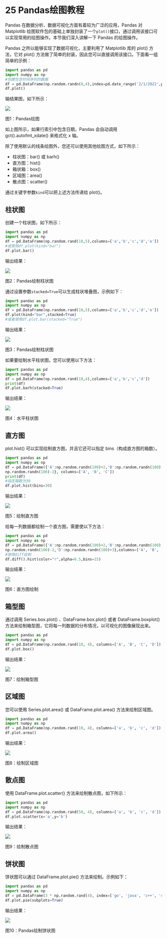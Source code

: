 # 25 Pandas绘图教程

Pandas 在数据分析、数据可视化方面有着较为广泛的应用，Pandas 对 Matplotlib 绘图软件包的基础上单独封装了一个`plot()`接口，通过调用该接口可以实现常用的绘图操作。本节我们深入讲解一下 Pandas 的绘图操作。

Pandas 之所以能够实现了数据可视化，主要利用了 Matplotlib 库的 plot() 方法，它对 plot() 方法做了简单的封装，因此您可以直接调用该接口。下面看一组简单的示例：

```python
import pandas as pd
import numpy as np
#创建包含时间序列的数据
df = pd.DataFrame(np.random.randn(8,4),index=pd.date_range('2/1/2022',periods=8), columns=list('ABCD'))
df.plot()
```

输结果图，如下所示：

![](https://raw.githubusercontent.com/XuanhaoZhu98/image_hosting/main/img/202204171903479.jpg)

图1：Pandas绘图

如上图所示，如果行索引中包含日期，Pandas 会自动调用 gct().autofmt_xdate() 来格式化 x 轴。

除了使用默认的线条绘图外，您还可以使用其他绘图方式，如下所示：

- 柱状图：bar() 或 barh()
- 直方图：hist()
- 箱状箱：box()
- 区域图：area()
- 散点图：scatter()


通过关键字参数`kind`可以把上述方法传递给 plot()。

## 柱状图

创建一个柱状图，如下所示：

```python
import pandas as pd
import numpy as np
df = pd.DataFrame(np.random.rand(10,5),columns=['a','b','c','d','e'])
#或使用df.plot(kind="bar")
df.plot.bar()
```

输出结果：

![](https://raw.githubusercontent.com/XuanhaoZhu98/image_hosting/main/img/202204171937361.jpg)

图2：Pandas绘制柱状图


通过设置参数`stacked=True`可以生成柱状堆叠图，示例如下：

```python
import pandas as pd
import numpy as np
df = pd.DataFrame(np.random.rand(10,5),columns=['a','b','c','d','e'])
df.plot(kind="bar",stacked=True)
#或者使用df.plot.bar(stacked="True")
```

输出结果：

![](https://raw.githubusercontent.com/XuanhaoZhu98/image_hosting/main/img/202204171938180.jpg)

图3：Pandas绘制柱状图


如果要绘制水平柱状图，您可以使用以下方法：

```python
import pandas as pd
import numpy as np
df = pd.DataFrame(np.random.rand(10,4),columns=['a','b','c','d'])
print(df)
df.plot.barh(stacked=True)
```

输出结果：

![](https://raw.githubusercontent.com/XuanhaoZhu98/image_hosting/main/img/202204171940302.jpg)

图4：水平柱状图

## 直方图

 plot.hist() 可以实现绘制直方图，并且它还可以指定 bins（构成直方图的箱数）。

```python
import pandas as pd
import numpy as np
df = pd.DataFrame({'A':np.random.randn(100)+2,'B':np.random.randn(100),'C':
np.random.randn(100)-2}, columns=['A', 'B', 'C'])
print(df)
#指定箱数为30
df.plot.hist(bins=30)
```

输出结果：

![](https://raw.githubusercontent.com/XuanhaoZhu98/image_hosting/main/img/202204171942513.jpg)

图5：绘制直方图


给每一列数据都绘制一个直方图，需要使以下方法：

```python
import pandas as pd
import numpy as np
df = pd.DataFrame({'A':np.random.randn(100)+2,'B':np.random.randn(100),'C':
np.random.randn(100)-2,'D':np.random.randn(100)+3},columns=['A', 'B', 'C','D'])
#使用diff绘制
df.diff().hist(color="r",alpha=0.5,bins=15)
```

输出结果：

![](https://raw.githubusercontent.com/XuanhaoZhu98/image_hosting/main/img/202204171944555.jpg)

图6：直方图绘制

## 箱型图

通过调用 Series.box.plot() 、DataFrame.box.plot() 或者 DataFrame.boxplot() 方法来绘制箱型图，它将每一列数据的分布情况，以可视化的图像展现出来。

```python
import pandas as pd
import numpy as np
df = pd.DataFrame(np.random.rand(10, 4), columns=['A', 'B', 'C', 'D'])
df.plot.box()
```

输出结果：

![](https://raw.githubusercontent.com/XuanhaoZhu98/image_hosting/main/img/202204171955325.jpg)

图7：绘制箱型图

## 区域图

您可以使用 Series.plot.area() 或 DataFrame.plot.area() 方法来绘制区域图。

```python
import pandas as pd
import numpy as np
df = pd.DataFrame(np.random.rand(10, 4), columns=['a', 'b', 'c', 'd'])
df.plot.area()
```

输出结果：

![](https://raw.githubusercontent.com/XuanhaoZhu98/image_hosting/main/img/202204171957994.jpg)

图8：绘制区域图

## 散点图

使用 DataFrame.plot.scatter() 方法来绘制散点图，如下所示：

```python
import pandas as pd
import numpy as np
df = pd.DataFrame(np.random.rand(50, 4), columns=['a', 'b', 'c', 'd'])
df.plot.scatter(x='a',y='b')
```

输出结果：

![](https://raw.githubusercontent.com/XuanhaoZhu98/image_hosting/main/img/202204172000171.jpg)

图9：绘制散点图

## 饼状图

饼状图可以通过 DataFrame.plot.pie() 方法来绘制。示例如下：

```python
import pandas as pd
import numpy as np
df = pd.DataFrame(3 * np.random.rand(4), index=['go', 'java', 'c++', 'c'], columns=['L'])
df.plot.pie(subplots=True)
```

输出结果：

![](https://raw.githubusercontent.com/XuanhaoZhu98/image_hosting/main/img/202204172001216.jpg)

图10：Pandas绘制饼状图